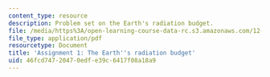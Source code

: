 ```yaml
---
content_type: resource
description: Problem set on the Earth's radiation budget.
file: /media/https%3A/open-learning-course-data-rc.s3.amazonaws.com/12-003-atmosphere-ocean-and-climate-dynamics-fall-2008/46fcd74720470edfe39c6417f08a18a9_hmk1.pdf
file_type: application/pdf
resourcetype: Document
title: 'Assignment 1: The Earth''s radiation budget'
uid: 46fcd747-2047-0edf-e39c-6417f08a18a9
---
```

